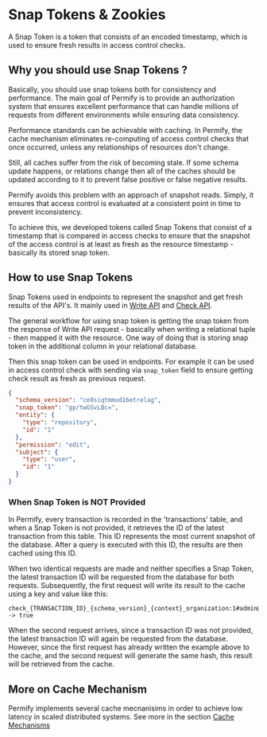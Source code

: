 # Snap Tokens & Zookies

A Snap Token is a token that consists of an encoded timestamp, which is used to ensure fresh results in access control checks.

## Why you should use Snap Tokens ?

Basically, you should use snap tokens both for consistency and performance. The main goal of Permify is to provide an authorization system that ensures excellent performance that can handle millions of requests from different environments while ensuring data consistency.

Performance standards can be achievable with caching. In Permify, the cache mechanism eliminates re-computing of access control checks that once occurred, unless any relationships of resources don't change.

Still, all caches suffer from the risk of becoming stale. If some schema update happens, or relations change then all of the caches should be updated according to it to prevent false positive or false negative results.

Permify avoids this problem with an approach of snapshot reads. Simply, it ensures that access control is evaluated at a consistent point in time to prevent inconsistency.

To achieve this, we developed tokens called Snap Tokens that consist of a timestamp that is compared in access checks to ensure that the snapshot of the access control is at least as fresh as the resource timestamp - basically its stored snap token.

## How to use Snap Tokens

Snap Tokens used in endpoints to represent the snapshot and get fresh results of the API's. It mainly used in [Write API] and [Check API].

The general workflow for using snap token is getting the snap token from the response of Write API request - basically when writing a relational tuple - then mapped it with the resource. One way of doing that is storing snap token in the additional column in your relational database.

Then this snap token can be used in endpoints. For example it can be used in access control check with sending via `snap_token` field to ensure getting check result as fresh as previous request.

```json
{
  "schema_version": "ce8siqtmmud16etrelag",
  "snap_token": "gp/twGSvLBc=",
  "entity": {
    "type": "repository",
    "id": "1"
  },
  "permission": "edit",
  "subject": {
    "type": "user",
    "id": "1"
  }
}
```

[Write API]: ../../api-overview/data/write-data/
[Check API]: ../../api-overview/permission/check-api

### When Snap Token is NOT Provided

In Permify, every transaction is recorded in the 'transactions' table, and when a Snap Token is not provided, it retrieves the ID of the latest transaction from this table. This ID represents the most current snapshot of the database. After a query is executed with this ID, the results are then cached using this ID.

When two identical requests are made and neither specifies a Snap Token, the latest transaction ID will be requested from the database for both requests. Subsequently, the first request will write its result to the cache using a key and value like this:

```
check_{TRANSACTION_ID}_{schema_version}_{context}_organization:1#admin@user:1 -> true
```

When the second request arrives, since a transaction ID was not provided, the latest transaction ID will again be requested from the database. However, since the first request has already written the example above to the cache, and the second request will generate the same hash, this result will be retrieved from the cache.

## More on Cache Mechanism

Permify implements several cache mecnanisims in order to achieve low latency in scaled distributed systems. See more in the section [Cache Mechanisms](./cache.md)

